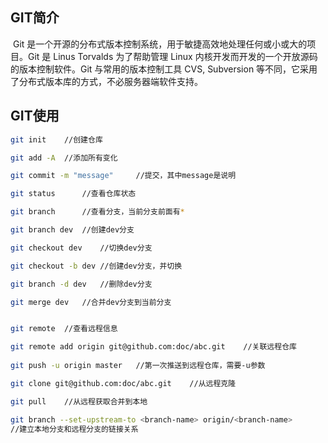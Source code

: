 ## GIT简介
​        Git 是一个开源的分布式版本控制系统，用于敏捷高效地处理任何或小或大的项目。Git 是 Linus Torvalds 为了帮助管理 Linux 内核开发而开发的一个开放源码的版本控制软件。Git 与常用的版本控制工具 CVS, Subversion 等不同，它采用了分布式版本库的方式，不必服务器端软件支持。



## GIT使用
~~~bash
git init	//创建仓库

git add -A	//添加所有变化

git commit -m "message"		//提交，其中message是说明

git status 		//查看仓库状态

git branch		//查看分支，当前分支前面有*

git branch dev	//创建dev分支

git checkout dev	//切换dev分支

git checkout -b dev //创建dev分支，并切换

git branch -d dev 	//删除dev分支

git merge dev	//合并dev分支到当前分支


git remote 	//查看远程信息

git remote add origin git@github.com:doc/abc.git	//关联远程仓库
 
git push -u origin master	//第一次推送到远程仓库，需要-u参数

git clone git@github.com:doc/abc.git	//从远程克隆

git pull 	//从远程获取合并到本地

git branch --set-upstream-to <branch-name> origin/<branch-name>
//建立本地分支和远程分支的链接关系



~~~